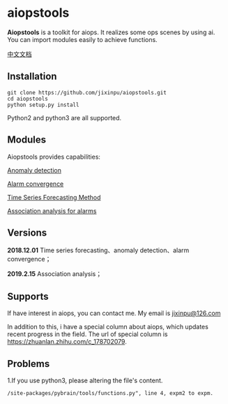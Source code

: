 # aiopstools
**Aiopstools** is a toolkit for aiops. It realizes some ops scenes by using ai. You can import modules easily to achieve functions.  

[ 中文文档](https://github.com/jixinpu/aiopstools/blob/master/README_CN.md)

## Installation

```
git clone https://github.com/jixinpu/aiopstools.git
cd aiopstools
python setup.py install
```

Python2 and python3 are all supported.

## Modules

Aiopstools provides capabilities:

[ Anomaly detection](https://github.com/jixinpu/aiopstools/tree/master/docs/anomal_detection_test.md)

[Alarm convergence](https://github.com/jixinpu/aiopstools/tree/master/docs/alarm_convergence_test.md)

[Time Series Forecasting Method](https://github.com/jixinpu/aiopstools/tree/master/docs/timeseries_predict_test.md)

[Association analysis for alarms](https://github.com/jixinpu/aiopstools/tree/master/docs/alarm_association_test.md)

## Versions

**2018.12.01** Time series forecasting、anomaly detection、alarm convergence；

**2019.2.15** Association analysis； 

## Supports

If have interest in aiops, you can contact me. My email is jixinpu@126.com

In addition to this, i have a special column about aiops, which updates recent progress in the field. The url of special column is https://zhuanlan.zhihu.com/c_178702079.

## Problems

1.If you use python3, please altering the file's content.

```
/site-packages/pybrain/tools/functions.py", line 4, expm2 to expm.
```




